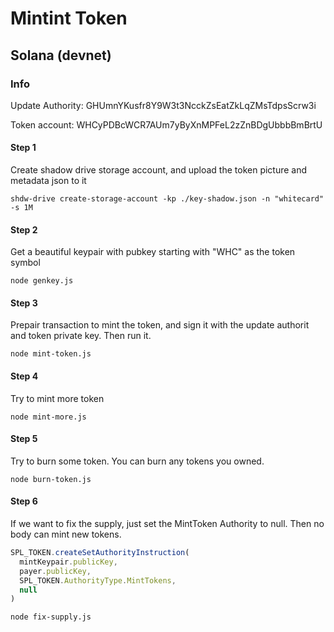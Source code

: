 # Mintint Token 

## Solana (devnet)

### Info 

Update Authority: GHUmnYKusfr8Y9W3t3NcckZsEatZkLqZMsTdpsScrw3i

Token account: WHCyPDBcWCR7AUm7yByXnMPFeL2zZnBDgUbbbBmBrtU 

#### Step 1

Create shadow drive storage account, and upload the token picture and metadata json to it
```
shdw-drive create-storage-account -kp ./key-shadow.json -n "whitecard" -s 1M
```


#### Step 2

Get a beautiful keypair with pubkey starting with "WHC" as the token symbol
```
node genkey.js
```

#### Step 3

Prepair transaction to mint the token, and sign it with the update authorit and token private key. Then run it.
```
node mint-token.js
```

#### Step 4

Try to mint more token
```
node mint-more.js
```

#### Step 5

Try to burn some token. You can burn any tokens you owned.
```
node burn-token.js
```

#### Step 6

If we want to fix the supply, just set the MintToken Authority to null. Then no body can mint new tokens.

```javascript
SPL_TOKEN.createSetAuthorityInstruction(    
  mintKeypair.publicKey,    
  payer.publicKey,    
  SPL_TOKEN.AuthorityType.MintTokens,    
  null    
)
```

```
node fix-supply.js
```




